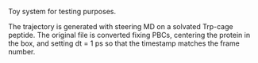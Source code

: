 Toy system for testing purposes.

The trajectory is generated with steering MD on a solvated Trp-cage peptide. 
The original file is converted fixing PBCs, centering the protein in the box, and
setting dt = 1 ps so that the timestamp matches the frame number.
